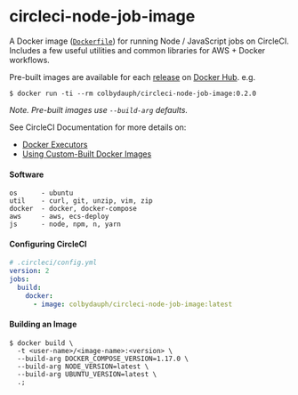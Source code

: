 # circleci-node-job-image
A Docker image ([`Dockerfile`](https://docs.docker.com/engine/reference/builder/)) for running Node / JavaScript jobs on CircleCI. Includes a few useful utilities and common libraries for AWS + Docker workflows.

Pre-built images are available for each [release](https://github.com/colbydauph/circleci-node-job-image/releases) on [Docker Hub](https://hub.docker.com/r/colbydauph/circleci-node-job-image). e.g.
```shell
$ docker run -ti --rm colbydauph/circleci-node-job-image:0.2.0
```
*Note. Pre-built images use `--build-arg` defaults.*

See CircleCI Documentation for more details on:
- [Docker Executors](https://circleci.com/docs/2.0/executor-types/#using-docker)
- [Using Custom-Built Docker Images ](https://circleci.com/docs/2.0/custom-images/)

#### Software
```
os      - ubuntu
util    - curl, git, unzip, vim, zip
docker  - docker, docker-compose
aws     - aws, ecs-deploy
js      - node, npm, n, yarn
```

#### Configuring CircleCI

```yml
# .circleci/config.yml
version: 2
jobs:
  build:
    docker:
      - image: colbydauph/circleci-node-job-image:latest
```

#### Building an Image
```shell
$ docker build \
  -t <user-name>/<image-name>:<version> \
  --build-arg DOCKER_COMPOSE_VERSION=1.17.0 \
  --build-arg NODE_VERSION=latest \
  --build-arg UBUNTU_VERSION=latest \
  .;
```


